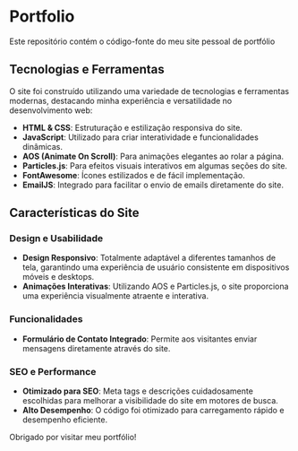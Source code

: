 # Portfolio

Este repositório contém o código-fonte do meu site pessoal de portfólio

## Tecnologias e Ferramentas

O site foi construído utilizando uma variedade de tecnologias e ferramentas modernas, destacando minha experiência e versatilidade no desenvolvimento web:

- **HTML & CSS**: Estruturação e estilização responsiva do site.
- **JavaScript**: Utilizado para criar interatividade e funcionalidades dinâmicas.
- **AOS (Animate On Scroll)**: Para animações elegantes ao rolar a página.
- **Particles.js**: Para efeitos visuais interativos em algumas seções do site.
- **FontAwesome**: Ícones estilizados e de fácil implementação.
- **EmailJS**: Integrado para facilitar o envio de emails diretamente do site.

## Características do Site

### Design e Usabilidade

- **Design Responsivo**: Totalmente adaptável a diferentes tamanhos de tela, garantindo uma experiência de usuário consistente em dispositivos móveis e desktops.
- **Animações Interativas**: Utilizando AOS e Particles.js, o site proporciona uma experiência visualmente atraente e interativa.

### Funcionalidades

- **Formulário de Contato Integrado**: Permite aos visitantes enviar mensagens diretamente através do site.

### SEO e Performance

- **Otimizado para SEO**: Meta tags e descrições cuidadosamente escolhidas para melhorar a visibilidade do site em motores de busca.
- **Alto Desempenho**: O código foi otimizado para carregamento rápido e desempenho eficiente.

Obrigado por visitar meu portfólio!
